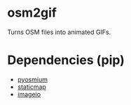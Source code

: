 # osm2gif
Turns OSM files into animated GIFs.

# Dependencies (pip)

* [pyosmium](https://github.com/osmcode/pyosmium)
* [staticmap](https://github.com/komoot/staticmap)
* [imageio](https://imageio.github.io)
